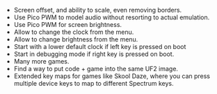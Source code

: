 * Screen offset, and ability to scale, even removing borders.
* Use Pico PWM to model audio without resorting to actual emulation.
* Use Pico PWM for screen brightness.
* Allow to change the clock from the menu.
* Allow to change brightness from the menu.
* Start with a lower default clock if left key is pressed on boot
* Start in debugging mode if right key is pressed on boot.
* Many more games.
* Find a way to put code + game into the same UF2 image.
* Extended key maps for games like Skool Daze, where you can press multiple device keys to map to different Spectrum keys.

